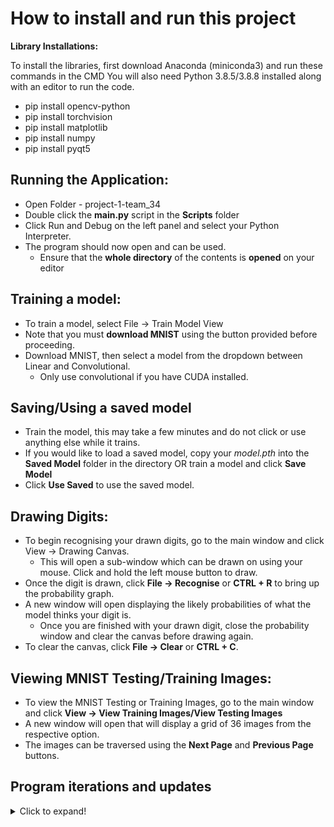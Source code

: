 # How to install and run this project

**Library Installations:**

To install the libraries, first download Anaconda (miniconda3) and run these commands in the CMD
You will also need Python 3.8.5/3.8.8 installed along with an editor to run the code.
- pip install opencv-python
- pip install torchvision
- pip install matplotlib
- pip install numpy
- pip install pyqt5


## Running the Application:
- Open Folder - project-1-team_34
- Double click the **main.py** script in the **Scripts** folder
- Click Run and Debug on the left panel and select your Python Interpreter.
- The program should now open and can be used.
    * Ensure that the **whole directory** of the contents is **opened** on your editor

## Training a model:
- To train a model, select File -> Train Model View
- Note that you must **download MNIST** using the button provided before proceeding.
- Download MNIST, then select a model from the dropdown between Linear and Convolutional.
    * Only use convolutional if you have CUDA installed.


## Saving/Using a saved model
- Train the model, this may take a few minutes and do not click or use anything else while it trains.
- If you would like to load a saved model, copy your *model.pth* into the **Saved Model** folder in the directory 
    OR train a model and click **Save Model**
- Click **Use Saved** to use the saved model.


## Drawing Digits:
- To begin recognising your drawn digits, go to the main window and click View -> Drawing Canvas.
    * This will open a sub-window which can be drawn on using your mouse. Click and hold the left mouse button to draw.
- Once the digit is drawn, click **File -> Recognise** or **CTRL + R** to bring up the probability graph.
- A new window will open displaying the likely probabilities of what the model thinks your digit is.
    * Once you are finished with your drawn digit, close the probability window and clear the canvas before drawing again.
- To clear the canvas, click **File -> Clear** or **CTRL + C**.

## Viewing MNIST Testing/Training Images:
- To view the MNIST Testing or Training Images, go to the main window and click **View -> View Training Images/View Testing Images**
- A new window will open that will display a grid of 36 images from the respective option.
- The images can be traversed using the **Next Page** and **Previous Page** buttons.  




## Program iterations and updates
<details>
  <summary>Click to expand!</summary>
    

    Digit Recogniser Version **1.01**  
    - Changes:
        * Method added to clear the recognised number.


    Digit Recogniser Version **1.00**  
    - Changes:
        * Canvas is now accesible directly from the main window.
        * Predicted Number that was drawn will display in a read only fashion.
        * Entire class for drawing canvas was removed due to the integration with the main window - 100's of code lines removed.
        * Button to show entire probability graph for user added. Opens up new window.
      
      
    Digit Recogniser Version **0.24**  
    **Changes:**
        * Images are now scaled when viewing the MNIST images.  


    Digit Recogniser Version **0.23**  
    **Changes:**
            - Instead of being able to load and save only one model, the program can now save one convolutional model and one linear model respectively.
            - Higher accuracy pretrained model added to convolutional model folder.
            - Models can now be loaded irrespective of the device.
            - Added messages for loading and saving.  
        
        
    Digit Recogniser Version **0.22**  
    **Changes:**
          - Implemented a function that allows the user to save a model.
          - Implemented a function that allows the user to load a model.
          - Added high accuracy linear pretrained model.
          - Exceptions added to the functions so crashes do not occur. For example, attempting to load a model of the wrong type.  


    Digit Recogniser Version **0.21**  
    **Changes:**
          -  Removed cancel button from training window as it served no useful functionality.
          -  Added variables to keep track of MNIST downloaded state, what model is trained, and what that model accuracy was.
          -  Opening the training window will now show if MNIST is downloaded, what model is trained and what accuracy the model has.
          -  Turned error messages into methods to shorten code.
          -  Fixed event where two error messages would pop up.  


    Digit Recogniser Version **0.20**  
    **Changes:**
          - Addded error cases to prevent program crashing if MNIST was not downloaded
          - Added more error cases.  


    Digit Recogniser Version **0.19**  
    **Changes:**
          - Added a DownloadMNIST button and method in the training menu.  


    Digit Recogniser Version **0.18**  
    **Changes:**
          - The entire training and test dataset can now be viewed instead of only one batch. 
          - This includes all 60000 training images and 10000 testing images.
          - Added a page system where 36 images are viewed at a time.  


    Digit Recogniser Version **0.17**  
    **Changes:**
          - Added warning to when trying to train convolutional without CUDA due to time.
          - Increased linear model accuracy.
          - Model state is now remembered when reopening the training dialog i.e. if convolutional is selected it will be remembered.  


    Digit Recogniser Version **0.16**  
    **Changes:**
          - Dropdown combobox menu is now added. This allows for model switching between convolutional and linear.
          - Edited flag to be zero if no model is selected (i.e. a model should be selected) - (3  model states)  


    Digit Recogniser Version **0.15**  
    **Changes:**
          - Testing and training images can now be viewed (Only one batch).  


    Digit Recogniser Version **0.14**  
    **Changes:**
          - Probability graph implemented, allows to see the probability of number classes based on the model input.
          - Linear model can now view canvas image.  


    Digit Recogniser Version **0.13**  
    **Changes:**
          - Workers added to train loader to speed it up.
          - Convolutional model added.
          - Model is now saved at the end of training.  


    Digit Recogniser Version **0.12**  
    **Changes:**
          - Added progressbar to work with the training function. Can now see state of training progress.
          - Resolved error for training function - when using CUDA as a device.  


    Digit Recogniser Version **0.11**  
    **Changes:**
          - Error downloading MNIST from source, so local files are used.
          - Simplified TrainOverEpochs.  
      

    Digit Recogniser Version **0.10**  
    **Changes:**
          - Added scaling functionality to convert from our drawing size to a 28,28 size for loading and recognition.
          - Adjusted brush size so the output images are more representative.
          - Adding output files of numbers 0-9.  


    Digit Recogniser Version **0.09**  
    **Changes:**
          - Added functionality for painting on the window using the mouse.
          - Actions were added to the 'Save' and 'Clear'  


    Digit Recogniser Version **0.08**  
    **Changes:**
          - Implementation of ShowProbabilityGraph()
          - Takes in a loader. Converts the NN output into a list of probabilities. Constructs a Horizontal Probability Chart.  


    Digit Recogniser Version **0.07**  
    **Changes:**
          - Added simple probability graph code.
          - Accounted for when number reaches the next ten. For example 19 -> 20, but training progress would display the incorrect number.
          - Removed trainModel and merged with TrainOverEpochs()
          - Implemented code to keep track of the percentage completion of training progress.  


    Digit Recogniser Version **0.06**  
    **Changes:**
          - Added testModel base function, will be used to calculate our model accuracy.
          - Implemented TrainOverEpochs() which will train the model over epochNum epochs.
          - Will return the final model accuracy after training and will save the model.  


    Digit Recogniser Version **0.05**  
    **Changes:**
          - Created skeleton code for training a model.
          - Set model, set model device, set loss function and optimizer.
          - Filled in Model Parameters.  


    Digit Recogniser Version **0.04**  
    **Changes:**
          - Added a basic NN. Has 1 input and output layer, 5 hidden layers and uses LOGSOFTMAX for probability chart.
          - Added View Testing Images function into GUI.  
          
          
    Digit Recogniser Version **0.03**  
    **Changes:**
          - Completed Train Model View dropdown GUI.
          - Added time, torch utils, and cuda libraries.
          - Inverted image on plot using scikit-image library
          - Added grayscale transform to make the image 3 channels.  


    Digit Recogniser Version **0.02**  
    **Changes:**
          - Uploaded MNIST dataset.
          - Added download folders.
          - Added section for AI parameters.
          - Added function that will setup the TEST and TRAIN datasets. These are then loaded into DATALOADER.
          - Added a basic function for defining our model.
          - Added skeleton code for future methods.  


    Digit Recogniser Version **0.01**  
    **Changes:**
          - Created Main.
          - Created Basic GUI.
      
       
